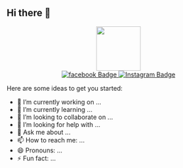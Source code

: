 ## Hi there 👋


<div id="header" align="center">
  <img src="https://media.giphy.com/media/M9gbBd9nbDrOTu1Mqx/giphy.gif" width="100"/>
  <div id="badges">
    <a href="your-linkedin-URL">
  <img src="https://img.shields.io/badge/facebook-blue?style=for-the-badge&logo=facebook&logoColor=white" alt="facebook Badge"/>
      <a/>
        <a href="[your-linkedin-URL](https://www.instagram.com/sqiiful_/)">
<img src="https://img.shields.io/badge/Instagram-%23E1306C.svg?style=for-the-badge&logo=instagram&logoColor=white" alt="Instagram Badge"/>
<a/>
</div>
</div>

Here are some ideas to get you started:

- 🔭 I’m currently working on ...
- 🌱 I’m currently learning ...
- 👯 I’m looking to collaborate on ...
- 🤔 I’m looking for help with ...
- 💬 Ask me about ...
- 📫 How to reach me: ...
- 😄 Pronouns: ...
- ⚡ Fun fact: ...

